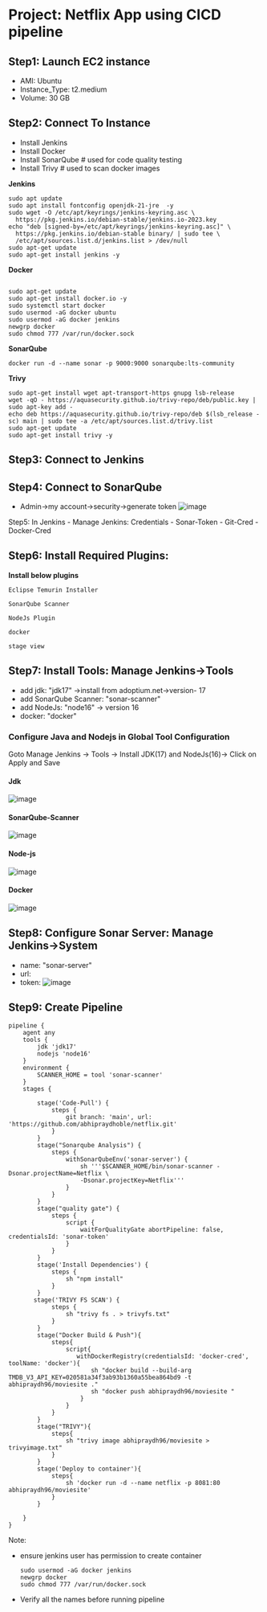 # Project: Netflix App using CICD pipeline

## Step1: Launch EC2 instance
 - AMI: Ubuntu
 - Instance_Type: t2.medium
 - Volume: 30 GB

## Step2: Connect To Instance
 - Install Jenkins
 - Install Docker
 - Install SonarQube    # used for code quality testing
 - Install Trivy        # used to scan docker images
      
**Jenkins**
````
sudo apt update
sudo apt install fontconfig openjdk-21-jre  -y
sudo wget -O /etc/apt/keyrings/jenkins-keyring.asc \
  https://pkg.jenkins.io/debian-stable/jenkins.io-2023.key
echo "deb [signed-by=/etc/apt/keyrings/jenkins-keyring.asc]" \
  https://pkg.jenkins.io/debian-stable binary/ | sudo tee \
  /etc/apt/sources.list.d/jenkins.list > /dev/null
sudo apt-get update
sudo apt-get install jenkins -y
````
**Docker**
````

sudo apt-get update
sudo apt-get install docker.io -y
sudo systemctl start docker
sudo usermod -aG docker ubuntu
sudo usermod -aG docker jenkins
newgrp docker
sudo chmod 777 /var/run/docker.sock
````
**SonarQube**
````
docker run -d --name sonar -p 9000:9000 sonarqube:lts-community
````

**Trivy**
````
sudo apt-get install wget apt-transport-https gnupg lsb-release
wget -qO - https://aquasecurity.github.io/trivy-repo/deb/public.key | sudo apt-key add -
echo deb https://aquasecurity.github.io/trivy-repo/deb $(lsb_release -sc) main | sudo tee -a /etc/apt/sources.list.d/trivy.list
sudo apt-get update
sudo apt-get install trivy -y
````
## Step3: Connect to Jenkins 

## Step4: Connect to SonarQube
   - Admin->my account->security->generate token
![image](https://github.com/user-attachments/assets/26cb309d-aa3c-4a74-873f-9e87b2fcce00)

Step5: In Jenkins
     - Manage Jenkins: Credentials
       - Sonar-Token
       - Git-Cred
       - Docker-Cred
## Step6: Install Required Plugins:
   **Install below plugins**

````
Eclipse Temurin Installer 
````
````
SonarQube Scanner
````
````
NodeJs Plugin
````
````
docker
````
````
stage view
````

## Step7: Install  Tools: Manage Jenkins->Tools
   - add jdk: "jdk17" ->install from adoptium.net->version- 17
   - add SonarQube Scanner: "sonar-scanner"
   - add NodeJs: "node16" -> version 16
   - docker: "docker"

### **Configure Java and Nodejs in Global Tool Configuration**
Goto Manage Jenkins → Tools → Install JDK(17) and NodeJs(16)→ Click on Apply and Save
#### Jdk
![image](https://github.com/user-attachments/assets/fe876745-d024-403c-806b-4a7d8c1dba11)
#### SonarQube-Scanner
![image](https://github.com/user-attachments/assets/24589963-9a7e-4d6a-9598-66580c195e30)

#### Node-js
![image](https://github.com/user-attachments/assets/51617874-be4d-438c-a93e-5a5d9e5781fa)
#### Docker
![image](https://github.com/user-attachments/assets/289c2e2a-df33-476b-a195-d584db3ef03e)

## Step8: Configure Sonar Server: Manage Jenkins->System
   - name: "sonar-server"
   - url:
   - token:
![image](https://github.com/user-attachments/assets/c5d05628-1502-4a92-b722-7ad3eed5d587)

## Step9: Create Pipeline
````
pipeline {
    agent any
    tools {
        jdk 'jdk17'
        nodejs 'node16'
    }
    environment {
        SCANNER_HOME = tool 'sonar-scanner'
    }
    stages {

        stage('Code-Pull') {
            steps {
                git branch: 'main', url: 'https://github.com/abhipraydhoble/netflix.git'
            }
        }
        stage("Sonarqube Analysis") {
            steps {
                withSonarQubeEnv('sonar-server') {
                    sh '''$SCANNER_HOME/bin/sonar-scanner -Dsonar.projectName=Netflix \
                    -Dsonar.projectKey=Netflix'''
                }
            }
        }
        stage("quality gate") {
            steps {
                script {
                    waitForQualityGate abortPipeline: false, credentialsId: 'sonar-token'
                }
            }
        }
        stage('Install Dependencies') {
            steps {
                sh "npm install"
            }
        }
       stage('TRIVY FS SCAN') {
            steps {
                sh "trivy fs . > trivyfs.txt"
            }
        }
        stage("Docker Build & Push"){
            steps{
                script{
                   withDockerRegistry(credentialsId: 'docker-cred', toolName: 'docker'){   
                       sh "docker build --build-arg TMDB_V3_API_KEY=020581a34f3ab93b1360a55bea864bd9 -t abhipraydh96/moviesite ."
                       sh "docker push abhipraydh96/moviesite "
                    }
                }
            }
        }
        stage("TRIVY"){
            steps{
                sh "trivy image abhipraydh96/moviesite > trivyimage.txt" 
            }
        }
        stage('Deploy to container'){
            steps{
                sh 'docker run -d --name netflix -p 8081:80 abhipraydh96/moviesite'
            }
        }
        
    }
}
````
Note: 
- ensure jenkins user has permission to create container
   ````
   sudo usermod -aG docker jenkins
   newgrp docker
   sudo chmod 777 /var/run/docker.sock
   ````
   
- Verify all the names before running pipeline
